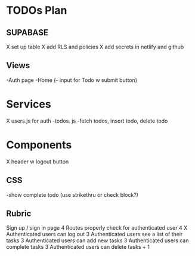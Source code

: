 # TODOs Plan

## SUPABASE

X set up table
X add RLS and policies
X add secrets in netlify and github

## Views

-Auth page
-Home (- input for Todo w submit button)

# Services

X users.js for auth
-todos. js -fetch todos, insert todo, delete todo

# Components

X header w logout button

## CSS

-show complete todo (use strikethru or check block?)

## Rubric

Sign up / sign in page 4
Routes properly check for authenticated user 4
X Authenticated users can log out 3
Authenticated users see a list of their tasks 3
Authenticated users can add new tasks 3
Authenticated users can complete tasks 3
Authenticated users can delete tasks + 1
